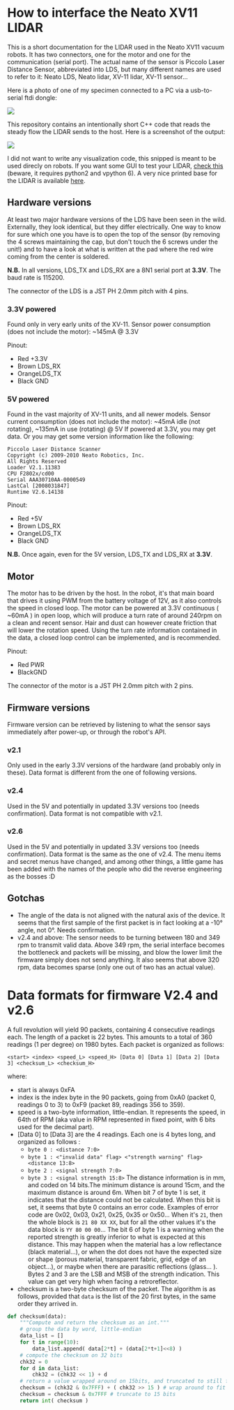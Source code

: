 # How to interface the Neato XV11 LIDAR

This is a short documentation for the LIDAR used in the Neato XV11 vacuum robots. It has two connectors, one for the motor and one for the communication (serial port).
The actual name of the sensor is Piccolo Laser Distance Sensor, abbreviated into LDS, but many different names are used to refer to it: 
Neato LDS, Neato lidar, XV-11 lidar, XV-11 sensor...

Here is a photo of one of my specimen connected to a PC via a usb-to-serial ftdi dongle:

![](doc/ftdi.jpg)

This repository contains an intentionally short C++ code that reads the steady flow the LIDAR sends to the host.
Here is a screenshot of the output:

![](doc/screenshot.png)

I did not want to write any visualization code, this snipped is meant to be used direcly on robots.
If you want some GUI to test your LIDAR, [check this](https://github.com/Xevel/NXV11) (beware, it requires python2 and vpython 6).
A very nice printed base for the LIDAR is available [here](https://www.thingiverse.com/thing:796866/).

## Hardware versions

At least two major hardware versions of the LDS have been seen in the wild. Externally, they look identical, but they differ electrically.
One way to know for sure which one you have is to open the top of the sensor (by removing the 4 screws maintaining the cap, but don't touch
the 6 screws under the unit!) and to have a look at what is written at the pad where the red wire coming from the center is soldered.

**N.B.** In all versions, LDS_TX and LDS_RX are a 8N1 serial port at **3.3V**. The baud rate is 115200.

The connector of the LDS is a JST PH 2.0mm pitch with 4 pins.

### 3.3V powered
Found only in very early units of the XV-11. Sensor power consumption (does not include the motor): ~145mA @ 3.3V

Pinout:
* Red +3.3V
* Brown LDS_RX
* OrangeLDS_TX
* Black GND

### 5V powered

Found in the vast majority of XV-11 units, and all newer models.
Sensor current consumption (does not include the motor): ~45mA idle (not rotating), ~135mA in use (rotating) @ 5V
If powered at 3.3V, you may get data. Or you may get some version information like the following:

```
Piccolo Laser Distance Scanner
Copyright (c) 2009-2010 Neato Robotics, Inc.
All Rights Reserved
Loader V2.1.11383
CPU F2802x/cd00
Serial AAA30710AA-0000549
LastCal [2008031847]
Runtime V2.6.14138
```

Pinout:
* Red +5V
* Brown LDS_RX
* OrangeLDS_TX
* Black GND

**N.B.** Once again, even for the 5V version, LDS_TX and LDS_RX at **3.3V**.

## Motor
The motor has to be driven by the host. 
In the robot, it's that main board that drives it using PWM from the battery voltage of 12V, as it also controls the speed in closed loop.
The motor can be powered at 3.3V continuous ( ~60mA ) in open loop, which will produce a turn rate of around 240rpm on a clean and recent sensor.
Hair and dust can however create friction that will lower the rotation speed.
Using the turn rate information contained in the data, a closed loop control can be implemented, and is recommended.

Pinout:
* Red PWR
* BlackGND

The connector of the motor is a JST PH 2.0mm pitch with 2 pins.

## Firmware versions

Firmware version can be retrieved by listening to what the sensor says immediately after power-up, or through the robot's API.

### v2.1
Only used in the early 3.3V versions of the hardware (and probably only in these).
Data format is different from the one of following versions.

### v2.4
Used in the 5V and potentially in updated 3.3V versions too (needs confirmation).
Data format is not compatible with v2.1.

### v2.6
Used in the 5V and potentially in updated 3.3V versions too (needs confirmation).
Data format is the same as the one of v2.4.
The menu items and secret menus have changed, and among other things, a little game has been added with the names of the people who did
the reverse engineering as the bosses :D

## Gotchas
* The angle of the data is not aligned with the natural axis of the device. It seems that the first sample of the first packet is in fact looking at
a -10° angle, not 0°. Needs confirmation.
* v2.4 and above: The sensor needs to be turning between 180 and 349 rpm to transmit valid data. Above 349 rpm, the serial interface
becomes the bottleneck and packets will be missing, and blow the lower limit the firmware simply does not send anything. It also seems
that above 320 rpm, data becomes sparse (only one out of two has an actual value).


# Data formats for firmware V2.4 and v2.6
A full revolution will yield 90 packets, containing 4 consecutive readings each.
The length of a packet is 22 bytes.
This amounts to a total of 360 readings (1 per degree) on 1980 bytes.
Each packet is organized as follows:

```
<start> <index> <speed_L> <speed_H> [Data 0] [Data 1] [Data 2] [Data 3] <checksum_L> <checksum_H>
```

where:
* start is always 0xFA
* index is the index byte in the 90 packets, going from 0xA0 (packet 0, readings 0 to 3) to 0xF9 (packet 89, readings 356 to 359).
* speed is a two-byte information, little-endian. It represents the speed, in 64th of RPM (aka value in RPM represented in fixed point, with
6 bits used for the decimal part).
* [Data 0] to [Data 3] are the 4 readings. Each one is 4 bytes long, and organized as follows :
  * `byte 0 : <distance 7:0>`
  * `byte 1 : <"invalid data" flag> <"strength warning" flag> <distance 13:8>`
  * `byte 2 : <signal strength 7:0>`
  * `byte 3 : <signal strength 15:8>`
The distance information is in mm, and coded on 14 bits.The minimum distance is around 15cm, and the maximum distance is around 6m.
When bit 7 of byte 1 is set, it indicates that the distance could not be calculated. When this bit is set, it seems that byte 0 contains an error
code. Examples of error code are 0x02, 0x03, 0x21, 0x25, 0x35 or 0x50...
When it's `21`, then the whole block is `21 80 XX XX`, but for all the other values it's the data block is `YY 80 00 00`...
The bit 6 of byte 1 is a warning when the reported strength is greatly inferior to what is expected at this distance. This may happen when the
material has a low reflectance (black material...), or when the dot does not have the expected size or shape (porous material, transparent
fabric, grid, edge of an object...), or maybe when there are parasitic reflections (glass... ).
Bytes 2 and 3 are the LSB and MSB of the strength indication. This value can get very high when facing a retroreflector.
* checksum is a two-byte checksum of the packet.
The algorithm is as follows, provided that `data` is the list of the 20 first bytes, in the same order they arrived in.

```python
def checksum(data):
    """Compute and return the checksum as an int."""
    # group the data by word, little-endian
    data_list = []
    for t in range(10):
        data_list.append( data[2*t] + (data[2*t+1]<<8) )
    # compute the checksum on 32 bits
    chk32 = 0
    for d in data_list:
        chk32 = (chk32 << 1) + d
    # return a value wrapped around on 15bits, and truncated to still fit into 15 bits
    checksum = (chk32 & 0x7FFF) + ( chk32 >> 15 ) # wrap around to fit into 15 bits
    checksum = checksum & 0x7FFF # truncate to 15 bits
    return int( checksum )
```


